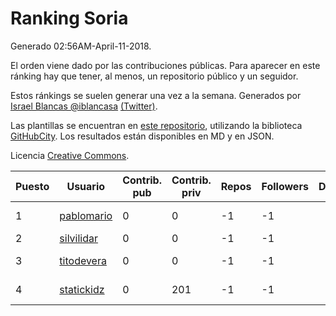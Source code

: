 # Ranking Soria

Generado 02:56AM-April-11-2018.

El orden viene dado por las contribuciones públicas. Para aparecer en este ránking hay que tener, al menos, un repositorio público y un seguidor.

Estos ránkings se suelen generar una vez a la semana. Generados por [Israel Blancas @iblancasa](https://github.com/iblancasa/) [(Twitter)](https://twitter.com/iblancasa).

Las plantillas se encuentran en [este repositorio](https://github.com/iblancasa/GH-Spanish-Ranking), utilizando la biblioteca [GitHubCity](https://github.com/iblancasa/GitHubCity). Los resultados están disponibles en MD y en JSON.

Licencia [Creative Commons](https://creativecommons.org/licenses/by/4.0/).

| Puesto   |  Usuario  | Contrib. pub | Contrib. priv |Repos| Followers | Desde |  Avatar  |
|----------|-----------|--------------|---------------|-----|-----------|-------|----------|
|1|[pablomario](https://github.com/pablomario)|0|0|-1|-1||![pablomario]()|
|2|[silvilidar](https://github.com/silvilidar)|0|0|-1|-1||![silvilidar]()|
|3|[titodevera](https://github.com/titodevera)|0|0|-1|-1||![titodevera]()|
|4|[statickidz](https://github.com/statickidz)|0|201|-1|-1||![statickidz]()|
